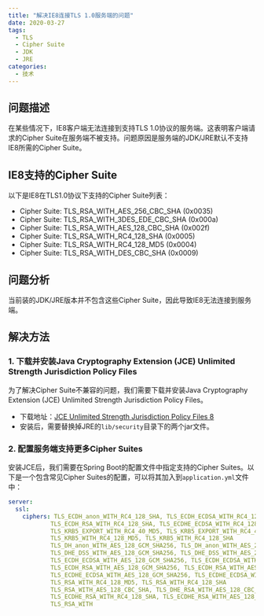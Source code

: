 ```yaml
---
title: "解决IE8连接TLS 1.0服务端的问题"
date: 2020-03-27
tags:
  - TLS
  - Cipher Suite
  - JDK
  - JRE
categories:
  - 技术
---
```


## 问题描述

在某些情况下，IE8客户端无法连接到支持TLS 1.0协议的服务端。这表明客户端请求的Cipher Suite在服务端不被支持。问题原因是服务端的JDK/JRE默认不支持IE8所需的Cipher Suite。

## IE8支持的Cipher Suite

以下是IE8在TLS1.0协议下支持的Cipher Suite列表：

- Cipher Suite: TLS_RSA_WITH_AES_256_CBC_SHA (0x0035)
- Cipher Suite: TLS_RSA_WITH_3DES_EDE_CBC_SHA (0x000a)
- Cipher Suite: TLS_RSA_WITH_AES_128_CBC_SHA (0x002f)
- Cipher Suite: TLS_RSA_WITH_RC4_128_SHA (0x0005)
- Cipher Suite: TLS_RSA_WITH_RC4_128_MD5 (0x0004)
- Cipher Suite: TLS_RSA_WITH_DES_CBC_SHA (0x0009)

## 问题分析

当前装的JDK/JRE版本并不包含这些Cipher Suite，因此导致IE8无法连接到服务端。

## 解决方法

### 1. 下载并安装Java Cryptography Extension (JCE) Unlimited Strength Jurisdiction Policy Files

为了解决Cipher Suite不兼容的问题，我们需要下载并安装Java Cryptography Extension (JCE) Unlimited Strength Jurisdiction Policy Files。

- 下载地址：[JCE Unlimited Strength Jurisdiction Policy Files 8](http://www.oracle.com/technetwork/java/javase/downloads/jce8-download-2133166.html)
- 安装后，需要替换掉JRE的`lib/security`目录下的两个jar文件。

### 2. 配置服务端支持更多Cipher Suites

安装JCE后，我们需要在Spring Boot的配置文件中指定支持的Cipher Suites。以下是一个包含常见Cipher Suites的配置，可以将其加入到`application.yml`文件中：

```yaml
server:
  ssl:
    ciphers: TLS_ECDH_anon_WITH_RC4_128_SHA, TLS_ECDH_ECDSA_WITH_RC4_128_SHA, 
            TLS_ECDH_RSA_WITH_RC4_128_SHA, TLS_ECDHE_ECDSA_WITH_RC4_128_SHA
            TLS_KRB5_EXPORT_WITH_RC4_40_MD5, TLS_KRB5_EXPORT_WITH_RC4_40_SHA
            TLS_KRB5_WITH_RC4_128_MD5, TLS_KRB5_WITH_RC4_128_SHA
            TLS_DH_anon_WITH_AES_128_GCM_SHA256, TLS_DH_anon_WITH_AES_256_GCM_SHA384
            TLS_DHE_DSS_WITH_AES_128_GCM_SHA256, TLS_DHE_DSS_WITH_AES_256_GCM_SHA384
            TLS_ECDH_ECDSA_WITH_AES_128_GCM_SHA256, TLS_ECDH_ECDSA_WITH_AES_256_GCM_SHA384
            TLS_ECDH_RSA_WITH_AES_128_GCM_SHA256, TLS_ECDH_RSA_WITH_AES_256_GCM_SHA384
            TLS_ECDHE_ECDSA_WITH_AES_128_GCM_SHA256, TLS_ECDHE_ECDSA_WITH_AES_256_GCM_SHA384
            TLS_RSA_WITH_RC4_128_MD5, TLS_RSA_WITH_RC4_128_SHA
            TLS_RSA_WITH_AES_128_CBC_SHA, TLS_DHE_RSA_WITH_AES_128_CBC_SHA
            TLS_ECDHE_RSA_WITH_RC4_128_SHA, TLS_ECDHE_RSA_WITH_AES_128_CBC_SHA
            TLS_RSA_WITH
